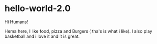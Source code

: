 # hello-world-2.0

Hi Humans!

Hema here, I like food, pizza and Burgers ( tha's is what i like).
I also play basketball and i love it and it is great.
